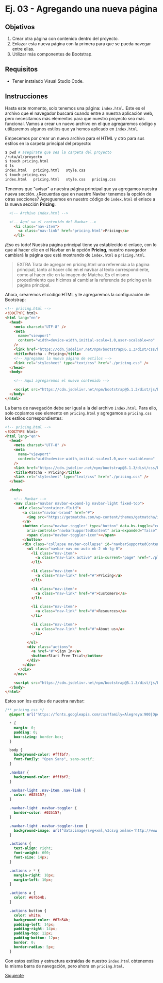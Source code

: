 # Ej. 03 - Agregando una nueva página

## Objetivos
1. Crear otra página con contenido dentro del proyecto.
2. Enlazar esta nueva página con la primera para que se pueda navegar entre ellas.
3. Utilizar más componentes de Bootstrap.

## Requisitos
- Tener instalado Visual Studio Code.

## Instrucciones

Hasta este momento, solo tenemos una página: `index.html`. Este es el archivo que el navegador buscará cuando entre a nuestra aplicación web, pero necesitamos más elementos para que  nuestro proyecto sea más funcional. Vamos a crear un nuevo archivo en el que agregaremos código y utilizaremos algunos estilos que ya hemos aplicado en `index.html`.

Empecemos por crear un nuevo archivo para el HTML y otro para sus estilos en la
carpeta principal del proyecto:

```sh
$ pwd # asegúrate que sea la carpeta del proyecto
/ruta/al/proyecto
$ touch pricing.html
$ ls
index.html   pricing.html   style.css
$ touch pricing.css
index.html   pricing.html   style.css   pricing.css
```
Tenemos que "avisar" a nuestra página principal que ya agregamos nuestra nueva sección. ¿Recuerdas que en nuestro Navbar tenemos la opción de otras secciones? Agreguemos en nuestro código de `index.html` el enlace a la nueva sección **Pricing**.

```html
  <!-- Archivo index.html -->

  <!-- Aquí va el contenido del Navbar -->
    <li class="nav-item">
      <a class="nav-link" href="pricing.html">Pricing</a>
    </li>

```
¡Eso es todo! Nuestra página principal tiene ya establecido el enlace, con lo que al hacer clic en el Navbar en la opción **Pricing**, nuestro navegador cambiará la página que está mostrando de `index.html` a `pricing.html`.

>EXTRA Trata de agregar en pricing.html una referencia a la página principal, tanto al hacer clic en el navbar al texto correspondiente, como al hacer clic en la imagen de Matcha. Es el mismo procedimiento que hicimos al cambiar la referencia de pricing en la página principal.

Ahora, crearemos el código HTML y le agregaremos la configuración de Bootstrap:

```html
<!-- pricing.html -->
<!DOCTYPE html>
<html lang="en">
  <head>
    <meta charset="UTF-8" />
    <meta
      name="viewport"
      content="width=device-width,initial-scale=1.0,user-scalable=no"
    />
    <link href="https://cdn.jsdelivr.net/npm/bootstrap@5.1.3/dist/css/bootstrap.min.css" rel="stylesheet" integrity="sha384-1BmE4kWBq78iYhFldvKuhfTAU6auU8tT94WrHftjDbrCEXSU1oBoqyl2QvZ6jIW3" crossorigin="anonymous">
    <title>Matcha - Pricing</title>
    <!-- Agregamos la nueva página de estilos -->
    <link rel="stylesheet" type="text/css" href="./pricing.css" />
  </head>
  <body>

    <!-- Aquí agregaremos el nuevo contenido -->

    <script src="https://cdn.jsdelivr.net/npm/bootstrap@5.1.3/dist/js/bootstrap.bundle.min.js" integrity="sha384-ka7Sk0Gln4gmtz2MlQnikT1wXgYsOg+OMhuP+IlRH9sENBO0LRn5q+8nbTov4+1p" crossorigin="anonymous"></script>
  </body>
</html>
```

La barra de navegación debe ser igual a la del archivo `index.html`. Para ello, solo copiamos ese elemento en `pricing.html` y agregamos a `pricing.css` los estilos correspondientes:

```html
<!-- pricing.html -->
<!DOCTYPE html>
<html lang="en">
  <head>
    <meta charset="UTF-8" />
    <meta
      name="viewport"
      content="width=device-width,initial-scale=1.0,user-scalable=no"
    />
    <link href="https://cdn.jsdelivr.net/npm/bootstrap@5.1.3/dist/css/bootstrap.min.css" rel="stylesheet" integrity="sha384-1BmE4kWBq78iYhFldvKuhfTAU6auU8tT94WrHftjDbrCEXSU1oBoqyl2QvZ6jIW3" crossorigin="anonymous">
    <title>Matcha - Pricing</title>
    <link rel="stylesheet" type="text/css" href="./pricing.css" />
  </head>

  <body>

    <!-- Navbar -->
    <nav class="navbar navbar-expand-lg navbar-light fixed-top">
      <div class="container-fluid">
        <a class="navbar-brand" href="#">
          <img src="https://getmatcha.com/wp-content/themes/getmatcha/img/footer_logo.svg" />
        </a>
        <button class="navbar-toggler" type="button" data-bs-toggle="collapse" data-bs-target="#navbarSupportedContent"
          aria-controls="navbarSupportedContent" aria-expanded="false" aria-label="Toggle navigation">
          <span class="navbar-toggler-icon"></span>
        </button>
        <div class="collapse navbar-collapse" id="navbarSupportedContent">
          <ul class="navbar-nav mx-auto mb-2 mb-lg-0">
            <li class="nav-item">
              <a class="nav-link active" aria-current="page" href="./platform.html">Platform</a>
            </li>

            <li class="nav-item">
              <a class="nav-link" href="#">Pricing</a>
            </li>

            <li class="nav-item">
              <a class="nav-link" href="#">Customers</a>
            </li>

            <li class="nav-item">
              <a class="nav-link" href="#">Resources</a>
            </li>

            <li class="nav-item">
              <a class="nav-link" href="#">About us</a>
            </li>

          </ul>
          <div class="actions">
            <a href="#">Sign In</a>
            <button>Start Free Trial</button>
          </div>
        </div>
      </div>
    </nav>

    <script src="https://cdn.jsdelivr.net/npm/bootstrap@5.1.3/dist/js/bootstrap.bundle.min.js" integrity="sha384-ka7Sk0Gln4gmtz2MlQnikT1wXgYsOg+OMhuP+IlRH9sENBO0LRn5q+8nbTov4+1p" crossorigin="anonymous"></script>
  </body>
</html>
```
Estos son los estilos de nuestra navbar:

```css
/** pricing.css */
  @import url("https://fonts.googleapis.com/css?family=Alegreya:900|Open+Sans|Slabo+27px&display=swap");

  * {
    margin: 0;
    padding: 0;
    box-sizing: border-box;
  }

  body {
    background-color: #fffbf7;
    font-family: "Open Sans", sans-serif;
  }

  .navbar {
    background-color: #fffbf7;
  }

  .navbar-light .nav-item .nav-link {
    color: #025157;
  }

  .navbar-light .navbar-toggler {
    border-color: #025157;
  }

  .navbar-light .navbar-toggler-icon {
    background-image: url("data:image/svg+xml,%3csvg xmlns='http://www.w3.org/2000/svg' width='30' height='30' viewBox='0 0 30 30'%3e%3cpath stroke='rgb(3, 81, 77)' stroke-linecap='round' stroke-miterlimit='10' stroke-width='2' d='M4 7h22M4 15h22M4 23h22'/%3e%3c/svg%3e");
  }

  .actions {
    text-align: right;
    font-weight: 600;
    font-size: 14px;
  }

  .actions > * {
    margin-right: 10px;
    margin-left: 10px;
  }

  .actions a {
    color: #67b54b;
  }

  .actions button {
    color: white;
    background-color: #67b54b;
    padding-left: 14px;
    padding-right: 14px;
    padding-top: 12px;
    padding-bottom: 12px;
    border: 0;
    border-radius: 5px;
  }

```

Con estos estilos y estructura extraídas de nuestro `index.html` obtenemos la
misma barra de navegación, pero ahora en `pricing.html`.

[Siguiente](../reto-04/README.md)